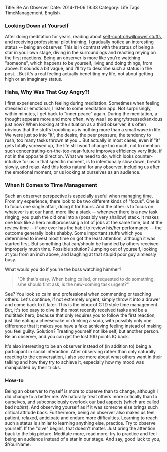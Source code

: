 Title: Be An Observer
Date: 2014-11-06 19:33
Category: Life
Tags: TimeManagement, English

### Looking Down at Yourself

After doing meditation for years, reading about [self-control/willpower stuffs](https://yage.ai/reading-notes-the-willpower-instinct.html), and receiving professional pilot training, I gradually notice an interesting status -- being an observer.
This is in contrast with the status of being a star in your own stage, diving in the surroundings and reacting relying on the first reactions.
Being an observer is more like you're watching "someone", which happens to be yourself, living and doing things, from above. 
It sounds a bit vague, and I'll try to describe such a status in the post...
But it's a real feeling actually benefiting my life, not about getting high or an imaginary status.

### Haha, Why Was That Guy Angry?!

I first experienced such feeling during meditation.
Sometimes when feeling stressed or emotional, I listen to some meditation app. 
Not surprisingly, within minutes, I get back to "inner peace" again.
During the meditation, a thought appears more and more often, why was I so angry/stressed/anxious just now?
When looking at the situation as a third observer, it's often obvious that the stuffs troubling us is nothing more than a small wave in life.
We were just so into "it", the desire, the peer pressure, the tendency to rush, too many tasks thrown at you... 
But actually in most cases, even if "it" gets totally screwed up, the life still won't change too much, not to mention such concentrating-on-the-too-near-future improves efficiency very little, if not in the opposite direction.
What we need to do, which looks counter-intuitive for us in that specific moment, is to intentionally slow down, breath slowly, and relax.
And this looks natural for any observer, including us after the emotional moment, or us looking at ourselves as an audience.

### When It Comes to Time Management

Such an observer perspective is especially useful when [managing time](https://yage.ai/using-a-timer-to-do-time-management.html).
From my experience, there look to be two different kinds of "focus".
One is to focus one single affair, doing it for hours.
And the other is to focus on whatever is at our hand, more like a stack -- whenever there is a new task ringing, you push the old one into a (possibly very shallow) stack.
It makes one look like a hero multiprocessing a lot of jobs at the same time, but at the review time -- if one ever has the habit to review his/her performance -- the outcome generally looks shabby. 
Some important stuffs which you determined to invest most time on got the least attention, although it was started first.
But something that can/should be handled by others received improperly much time.
Possible solution? Jumping out of yourself, looking at you from an inch above, and laughing at that stupid poor guy aimlessly busy.

What would you do if you're the boss watching him/her?

> "Oh that's easy. When being called, or requested to do something, s/he should first ask, is the new-coming task urgent?"

See? You look so calm and professional when commenting or teaching others.
Let's continue, if not extremely urgent, simply throw it into a drawer and come back to it later.
This is the inbox of GTD style time management.
But, it's too easy to dive in the most recently received tasks and be a multitask hero, because that only requires you to follow the first reaction, just like eating a cheesecake or drinking a soda, with possibly only one difference that it makes you have a fake achieving feeling instead of making you feel guilty.
Solution? Treating yourself not like self, but another person.
Be an observer, and you can get the lost 100 points IQ back.

It's also interesting to be an observer instead of (in addition to) being a participant in social interaction.
After observing rather than only naturally reacting to the conversation, I also see more about what others want in their talking and how they try to achieve it, especially how my mood was manipulated by their tricks.

### How-to

Being an observer to myself is more to observe than to change, although I did change to a better me.
We naturally treat others more critically than to ourselves, and subconsciously overlook our bad aspects (which are called bad *habits*).
And observing yourself as if it was someone else brings such critical attitude back.
Furthermore, being an observer also makes us feel patient, relaxed, anticipate and endure more difficulties.
Learning to reach such a status is similar to learning anything else, practice.
Try to observe yourself.
If the "dive" begins, that doesn't matter.
Just bring the attention back to the big picture.
Meditate more, read more, try to practice and feel being an audience instead of a star in our stage.
And say, good luck to you, $YourName.